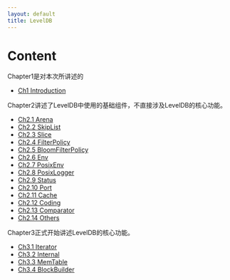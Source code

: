 ```yaml
---
layout: default
title: LevelDB
---
```


# Content

Chapter1是对本次所讲述的

- [Ch1 Introduction](./Ch1_Introduction.html)

Chapter2讲述了LevelDB中使用的基础组件，不直接涉及LevelDB的核心功能。

- [Ch2.1 Arena](Ch2.1_Arena.html)
- [Ch2.2 SkipList](./Ch2.2_SkipList.html)
- [Ch2.3 Slice](./Ch2.3_Slice.html) 
- [Ch2.4 FilterPolicy](./Ch2.4_FilterPolicy.html)
- [Ch2.5 BloomFilterPolicy](./Ch2.5_BloomFilterPolicy.html)
- [Ch2.6 Env](./Ch2.6_Env.html)
- [Ch2.7 PosixEnv](./Ch2.7_PosixEnv.html)
- [Ch2.8 PosixLogger](Ch2.8_PosixLogger.html)
- [Ch2.9 Status](Ch2.9_Status.html)
- [Ch2.10 Port](./Ch2.10_Port.html)
- [Ch2.11 Cache](./Ch2.11_Cache.html)
- [Ch2.12 Coding](./Ch2.12_Coding.html)
- [Ch2.13 Comparator](./Ch2.13_Comparator.html)
- [Ch2.14 Others](./Ch2.14_Others.html)

Chapter3正式开始讲述LevelDB的核心功能。

* [Ch3.1 Iterator](./Ch3.1_Iterator.html)
* [Ch3.2 Internal](./Ch3.2_Internal.html)
* [Ch3.3 MemTable](./Ch3.3_MemTable.html)
* [Ch3.4 BlockBuilder](./Ch3.4_BlockBuilder.html)

